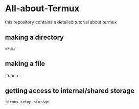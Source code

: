 # All-about-Termux
this repository contains a detailed tutorial about termux

## making a directory
`mkdir`

## making a file
`touch <file name>.<file format>

## getting access to internal/shared storage
`termux setup storage`
